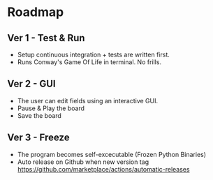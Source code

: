 # Roadmap
## Ver 1 - Test & Run
- Setup continuous integration +  tests are written first.
- Runs Conway's Game Of Life in terminal. No frills.

## Ver 2 - GUI
- The user can edit fields using an interactive GUI.
- Pause & Play the board
- Save the board

## Ver 3 - Freeze
- The program becomes self-excecutable (Frozen Python Binaries)
- Auto release on Github when new version tag
https://github.com/marketplace/actions/automatic-releases 

